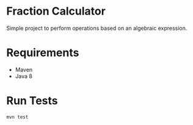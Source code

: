 Fraction Calculator
============

Simple project to perform operations based on an algebraic expression.

Requirements
========
- Maven
- Java 8

Run Tests
========
 `mvn test`